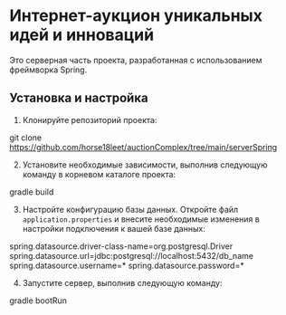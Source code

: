 # Интернет-аукцион уникальных идей и инноваций

Это серверная часть проекта, разработанная с использованием фреймворка Spring.

## Установка и настройка

1. Клонируйте репозиторий проекта:

git clone https://github.com/horse18leet/auctionComplex/tree/main/serverSpring

2. Установите необходимые зависимости, выполнив следующую команду в корневом каталоге проекта:

gradle build

3. Настройте конфигурацию базы данных. Откройте файл `application.properties` и внесите необходимые изменения в настройки подключения к вашей базе данных:

spring.datasource.driver-class-name=org.postgresql.Driver
spring.datasource.url=jdbc:postgresql://localhost:5432/db_name
spring.datasource.username=*
spring.datasource.password=*

4. Запустите сервер, выполнив следующую команду:

gradle bootRun

